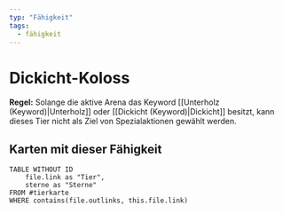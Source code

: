 ```yaml
---
typ: "Fähigkeit"
tags:
  - fähigkeit
---
```


# Dickicht-Koloss

**Regel:** Solange die aktive Arena das Keyword [[Unterholz (Keyword)|Unterholz]]  oder [[Dickicht (Keyword)|Dickicht]] besitzt, kann dieses Tier nicht als Ziel von Spezialaktionen gewählt werden.

## Karten mit dieser Fähigkeit

```dataview
TABLE WITHOUT ID   
	file.link as "Tier",   
	sterne as "Sterne" 
FROM #tierkarte
WHERE contains(file.outlinks, this.file.link)
````

